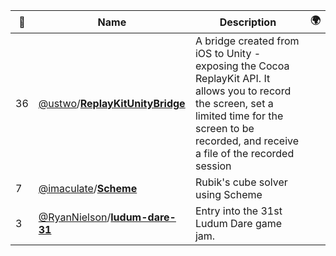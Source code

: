 |:star2: | Name | Description | 🌍|
|---|---|---|---|
|36|[@ustwo](https://github.com/ustwo)/[**ReplayKitUnityBridge**](https://github.com/ustwo/ReplayKitUnityBridge)|A bridge created from iOS to Unity - exposing the Cocoa ReplayKit API.  It allows you to record the screen, set a limited time for the screen to be recorded, and receive a file of the recorded session||
|7|[@imaculate](https://github.com/imaculate)/[**Scheme**](https://github.com/imaculate/Scheme)|Rubik's cube solver using Scheme||
|3|[@RyanNielson](https://github.com/RyanNielson)/[**ludum-dare-31**](https://github.com/RyanNielson/ludum-dare-31)|Entry into the 31st Ludum Dare game jam. ||

